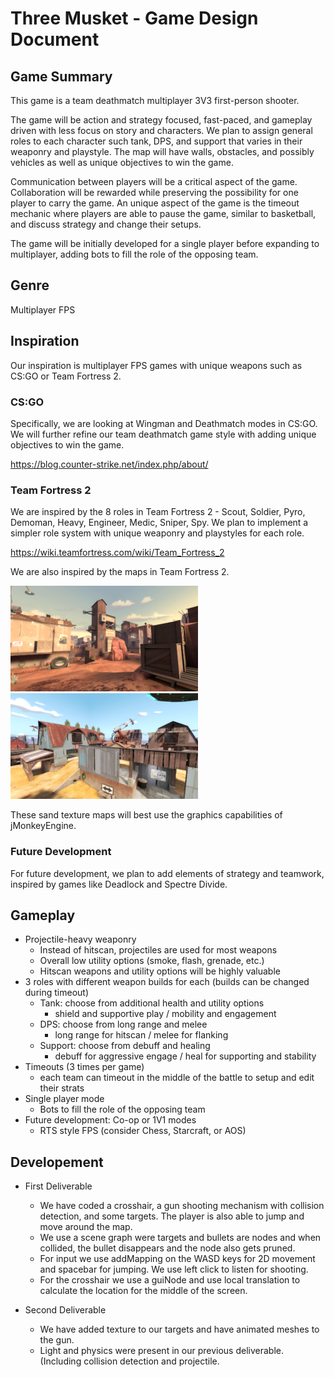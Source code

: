 # Three Musket - Game Design Document

## Game Summary
   
   This game is a team deathmatch multiplayer 3V3 first-person shooter.

   The game will be action and strategy focused, fast-paced, and gameplay driven with less focus on story and characters.
   We plan to assign general roles to each character such tank, DPS, and support that varies in their weaponry and playstyle.
   The map will have walls, obstacles, and possibly vehicles as well as unique objectives to win the game.

   Communication between players will be a critical aspect of the game.
   Collaboration will be rewarded while preserving the possibility for one player to carry the game.
   An unique aspect of the game is the timeout mechanic where players are able to pause the game, similar to basketball, and discuss strategy and change their setups.

   The game will be initially developed for a single player before expanding to multiplayer, adding bots to fill the role of the opposing team.

## Genre
   
   Multiplayer FPS

## Inspiration
   
   Our inspiration is multiplayer FPS games with unique weapons such as CS:GO or Team Fortress 2.

   ### CS:GO

   Specifically, we are looking at Wingman and Deathmatch modes in CS:GO.
   We will further refine our team deathmatch game style with adding unique objectives to win the game.

   https://blog.counter-strike.net/index.php/about/

   ### Team Fortress 2

   We are inspired by the 8 roles in Team Fortress 2 - Scout, Soldier, Pyro, Demoman, Heavy, Engineer, Medic, Sniper, Spy.
   We plan to implement a simpler role system with unique weaponry and playstyles for each role.

   https://wiki.teamfortress.com/wiki/Team_Fortress_2

   We are also inspired by the maps in Team Fortress 2.

   ![alt text](Ravine.png)
   ![alt text](Byre.png)
   
   These sand texture maps will best use the graphics capabilities of jMonkeyEngine.

   ### Future Development

   For future development, we plan to add elements of strategy and teamwork, inspired by games like Deadlock and Spectre Divide.
   
## Gameplay
   
   * Projectile-heavy weaponry
     * Instead of hitscan, projectiles are used for most weapons
     * Overall low utility options (smoke, flash, grenade, etc.)
     * Hitscan weapons and utility options will be highly valuable
   * 3 roles with different weapon builds for each (builds can be changed during timeout)
     * Tank: choose from additional health and utility options
       * shield and supportive play / mobility and engagement
     * DPS: choose from long range and melee
       * long range for hitscan / melee for flanking
     * Support: choose from debuff and healing
       * debuff for aggressive engage / heal for supporting and stability
   * Timeouts (3 times per game)
     * each team can timeout in the middle of the battle to setup and edit their strats
   * Single player mode
     * Bots to fill the role of the opposing team
   * Future development: Co-op or 1V1 modes
     * RTS style FPS (consider Chess, Starcraft, or AOS)

## Developement

   * First Deliverable
     * We have coded a crosshair, a gun shooting mechanism with collision detection, and some targets. The player is also able to jump and move around the map.
     * We use a scene graph were targets and bullets are nodes and when collided, the bullet disappears and the node also gets pruned.
     * For input we use addMapping on the WASD keys for 2D movement and spacebar for jumping. We use left click to listen for shooting.
     * For the crosshair we use a guiNode and use local translation to calculate the location for the middle of the screen.

   * Second Deliverable
     * We have added texture to our targets and have animated meshes to the gun.
     * Light and physics were present in our previous deliverable. (Including collision detection and projectile.
    
